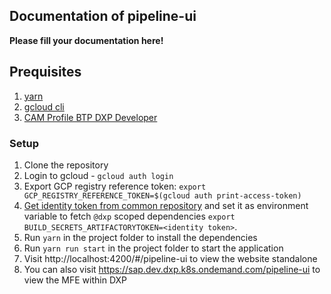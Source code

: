 ## Documentation of pipeline-ui

**Please fill your documentation here!**

## Prequisites
1. [yarn](https://classic.yarnpkg.com/lang/en/docs/install/#mac-stable) 
2. [gcloud cli](https://cloud.google.com/sdk/docs/install)
3. [CAM Profile BTP DXP Developer](https://spc.ondemand.com/sap/bc/webdynpro/a1sspc/cam_wd_central?item=request&profile=BTP%20DXP%20Developer#)

### Setup

1. Clone the repository
2. Login to gcloud - `gcloud auth login` 
3. Export GCP registry reference token: `export GCP_REGISTRY_REFERENCE_TOKEN=$(gcloud auth print-access-token)`
3. [Get identity token from common repository](https://common.repositories.cloud.sap/ui/user_profile) and set it as environment variable to fetch `@dxp` scoped dependencies `export BUILD_SECRETS_ARTIFACTORYTOKEN=<identity token>`.
3. Run `yarn` in the project folder to install the dependencies
4. Run `yarn run start` in the project folder to start the application
5. Visit http://localhost:4200/#/pipeline-ui to view the website standalone
6. You can also visit https://sap.dev.dxp.k8s.ondemand.com/pipeline-ui to view the MFE within DXP
